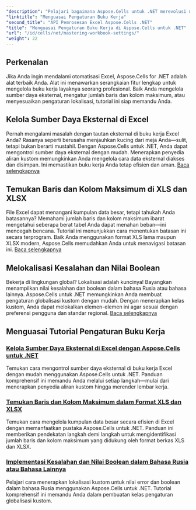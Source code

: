 ```yaml
---
"description": "Pelajari bagaimana Aspose.Cells untuk .NET merevolusi manajemen Excel. Tutorial mencakup pelokalan, manajemen dataset, sumber daya eksternal, dan pengaturan buku kerja secara mendalam."
"linktitle": "Menguasai Pengaturan Buku Kerja"
"second_title": "API Pemrosesan Excel Aspose.Cells .NET"
"title": "Menguasai Pengaturan Buku Kerja di Aspose.Cells untuk .NET"
"url": "/id/cells/net/mastering-workbook-settings/"
"weight": 22
---
```


## Perkenalan

Jika Anda ingin mendalami otomatisasi Excel, Aspose.Cells for .NET adalah alat terbaik Anda. Alat ini menawarkan serangkaian fitur lengkap untuk mengelola buku kerja layaknya seorang profesional. Baik Anda mengelola sumber daya eksternal, mengatur jumlah baris dan kolom maksimum, atau menyesuaikan pengaturan lokalisasi, tutorial ini siap memandu Anda.

## Kelola Sumber Daya Eksternal di Excel

Pernah mengalami masalah dengan tautan eksternal di buku kerja Excel Anda? Rasanya seperti berusaha menjauhkan kucing dari meja Anda—sulit, tetapi bukan berarti mustahil. Dengan Aspose.Cells untuk .NET, Anda dapat mengontrol sumber daya eksternal dengan mudah. Menerapkan penyedia aliran kustom memungkinkan Anda mengelola cara data eksternal diakses dan disimpan. Ini memastikan buku kerja Anda tetap efisien dan aman. [Baca selengkapnya](./manage-external-resources-in-excel/)

## Temukan Baris dan Kolom Maksimum di XLS dan XLSX

File Excel dapat menangani kumpulan data besar, tetapi tahukah Anda batasannya? Memahami jumlah baris dan kolom maksimum ibarat mengetahui seberapa berat tabel Anda dapat menahan beban—ini mencegah bencana. Tutorial ini menunjukkan cara menentukan batasan ini secara terprogram. Baik Anda menggunakan format XLS lama maupun XLSX modern, Aspose.Cells memudahkan Anda untuk menavigasi batasan ini. [Baca selengkapnya](./find-maximum-rows-and-columns/)

## Melokalisasi Kesalahan dan Nilai Boolean

Bekerja di lingkungan global? Lokalisasi adalah kuncinya! Bayangkan menampilkan nilai kesalahan dan boolean dalam bahasa Rusia atau bahasa lainnya. Aspose.Cells untuk .NET memungkinkan Anda membuat pengaturan globalisasi kustom dengan mudah. Dengan menerapkan kelas kustom, Anda dapat melokalkan elemen-elemen ini agar sesuai dengan preferensi pengguna dan standar regional. [Baca selengkapnya](./implement-error-and-boolean-value-in-russian-languages/)

## Menguasai Tutorial Pengaturan Buku Kerja
### [Kelola Sumber Daya Eksternal di Excel dengan Aspose.Cells untuk .NET](./manage-external-resources-in-excel/)
Temukan cara mengontrol sumber daya eksternal di buku kerja Excel dengan mudah menggunakan Aspose.Cells untuk .NET. Panduan komprehensif ini memandu Anda melalui setiap langkah—mulai dari menerapkan penyedia aliran kustom hingga merender lembar kerja.
### [Temukan Baris dan Kolom Maksimum dalam Format XLS dan XLSX](./find-maximum-rows-and-columns/)
Temukan cara mengelola kumpulan data besar secara efisien di Excel dengan memanfaatkan pustaka Aspose.Cells untuk .NET. Panduan ini memberikan pendekatan langkah demi langkah untuk mengidentifikasi jumlah baris dan kolom maksimum yang didukung oleh format berkas XLS dan XLSX.
### [Implementasi Kesalahan dan Nilai Boolean dalam Bahasa Rusia atau Bahasa Lainnya](./implement-error-and-boolean-value-in-russian-languages/)
Pelajari cara menerapkan lokalisasi kustom untuk nilai error dan boolean dalam bahasa Rusia menggunakan Aspose.Cells untuk .NET. Tutorial komprehensif ini memandu Anda dalam pembuatan kelas pengaturan globalisasi kustom.